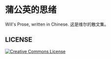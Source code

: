 # 蒲公英的思绪
Will's Prose, written in Chinese.
这是维尔的散文集。

## LICENSE
[![Creative Commons License](https://i.creativecommons.org/l/by-sa/4.0/88x31.png)](http://creativecommons.org/licenses/by-sa/4.0/)
